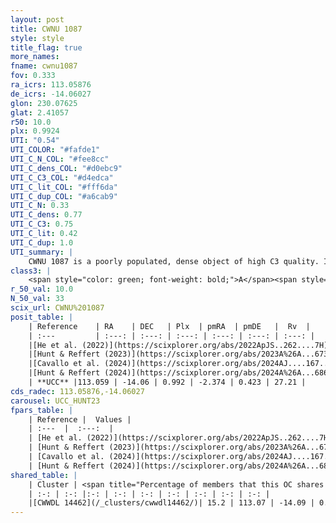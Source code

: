 ```yaml
---
layout: post
title: CWNU 1087
style: style
title_flag: true
more_names: 
fname: cwnu1087
fov: 0.333
ra_icrs: 113.05876
de_icrs: -14.06027
glon: 230.07625
glat: 2.41057
r50: 10.0
plx: 0.9924
UTI: "0.54"
UTI_COLOR: "#fafde1"
UTI_C_N_COL: "#fee8cc"
UTI_C_dens_COL: "#d0ebc9"
UTI_C_C3_COL: "#d4edca"
UTI_C_lit_COL: "#fff6da"
UTI_C_dup_COL: "#a6cab9"
UTI_C_N: 0.33
UTI_C_dens: 0.77
UTI_C_C3: 0.75
UTI_C_lit: 0.42
UTI_C_dup: 1.0
UTI_summary: |
    CWNU 1087 is a poorly populated, dense object of high C3 quality. It was recently reported in the literature. This object shares a small percentage of members with a later reported entry.
class3: |
    <span style="color: green; font-weight: bold;">A</span><span style="color: #FFC300; font-weight: bold;">B</span>
r_50_val: 10.0
N_50_val: 33
scix_url: CWNU%201087
posit_table: |
    | Reference    | RA    | DEC   | Plx  | pmRA  | pmDE   |  Rv  |
    | :---         | :---: | :---: | :---: | :---: | :---: | :---: |
    |[He et al. (2022)](https://scixplorer.org/abs/2022ApJS..262....7H) | 113.044 | -14.107 | 1.016 | -2.376 | 0.399 | -- |
    |[Hunt & Reffert (2023)](https://scixplorer.org/abs/2023A%26A...673A.114H) | 113.073 | -14.072 | 0.974 | -2.398 | 0.457 | 25.889 |
    |[Cavallo et al. (2024)](https://scixplorer.org/abs/2024AJ....167...12C) | 113.022 | -14.078 | 0.988 | -- | -- | -- |
    |[Hunt & Reffert (2024)](https://scixplorer.org/abs/2024A%26A...686A..42H) | 113.073 | -14.072 | 0.974 | -2.398 | 0.457 | 25.889 |
    | **UCC** |113.059 | -14.06 | 0.992 | -2.374 | 0.423 | 27.21 | 
cds_radec: 113.05876,-14.06027
carousel: UCC_HUNT23
fpars_table: |
    | Reference |  Values |
    | :---  |  :---:  |
    | [He et al. (2022)](https://scixplorer.org/abs/2022ApJS..262....7H) | `A0=0.35, logAge=8.85` |
    | [Hunt & Reffert (2023)](https://scixplorer.org/abs/2023A%26A...673A.114H) | `AV50=0.166, diffAV50=0.326, MOD50=9.898, logAge50=8.224` |
    | [Cavallo et al. (2024)](https://scixplorer.org/abs/2024AJ....167...12C) | `AV50=0.6, dMod50=9.96, logAge50=8.2, [Fe/H]50=-0.3` |
    | [Hunt & Reffert (2024)](https://scixplorer.org/abs/2024A%26A...686A..42H) | `MassJ=61.0884` |
shared_table: |
    | Cluster | <span title="Percentage of members that this OC shares with the ones listed">%</span>   | RA   | DEC   | Plx   | pmRA  | pmDE  | Rv | UTI |
    | :-: | :-: |:-: | :-: | :-: | :-: | :-: | :-: | :-: |
    |[CWWDL 14462](/_clusters/cwwdl14462/)| 15.2 | 113.07 | -14.09 | 0.86 | -2.77 | 0.56 | 24.55 |0.05 |
---
```

